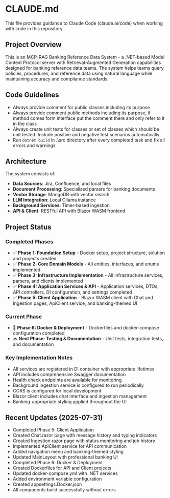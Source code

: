 # CLAUDE.md

This file provides guidance to Claude Code (claude.ai/code) when working with code in this repository.

## Project Overview

This is an MCP-RAG Banking Reference Data System - a .NET-based Model Context Protocol server with Retrieval-Augmented Generation capabilities designed for banking reference data teams. The system helps teams query policies, procedures, and reference data using natural language while maintaining accuracy and compliance standards.

## Code Guidelines

- Always provide comment for public classes including its purpose
- Always provide comment public methods including its purpose, if method comes form interface put the comment there and only refer to it in the class
- Always create unit tests for classes or set of classes which should be unit tested. Include positive and negative test scenarios automatically
- Run `dotnet build` in .\src directory after every completed task and fix all errors and warnings

## Architecture

The system consists of:
- **Data Sources**: Jira, Confluence, and local files
- **Document Processing**: Specialized parsers for banking documents
- **Vector Storage**: MongoDB with vector search
- **LLM Integration**: Local Ollama instance
- **Background Services**: Timer-based ingestion
- **API & Client**: RESTful API with Blazor WASM frontend

## Project Status

### Completed Phases
- ✅ **Phase 1: Foundation Setup** - Docker setup, project structure, solution and projects created
- ✅ **Phase 2: Core Domain Models** - All entities, interfaces, and enums implemented
- ✅ **Phase 3: Infrastructure Implementation** - All infrastructure services, parsers, and clients implemented
- ✅ **Phase 4: Application Services & API** - Application services, DTOs, API controllers, DI configuration, and settings completed
- ✅ **Phase 5: Client Application** - Blazor WASM client with Chat and Ingestion pages, ApiClient service, and banking-themed UI

### Current Phase
- 🚧 **Phase 6: Docker & Deployment** - Dockerfiles and docker-compose configuration completed
- 🔜 **Next Phase: Testing & Documentation** - Unit tests, integration tests, and documentation

### Key Implementation Notes
- All services are registered in DI container with appropriate lifetimes
- API includes comprehensive Swagger documentation
- Health check endpoints are available for monitoring
- Background ingestion service is configured to run periodically
- CORS is configured for local development
- Blazor client includes chat interface and ingestion management
- Banking-appropriate styling applied throughout the UI

## Recent Updates (2025-07-31)
- Completed Phase 5: Client Application
- Created Chat.razor page with message history and typing indicators
- Created Ingestion.razor page with status monitoring and job history
- Implemented ApiClient service for API communication
- Added navigation menu and banking-themed styling
- Updated MainLayout with professional banking UI
- Completed Phase 6: Docker & Deployment
- Created Dockerfiles for API and Client projects
- Updated docker-compose.yml with .NET services
- Added environment variable configuration
- Created appsettings.Docker.json
- All components build successfully without errors